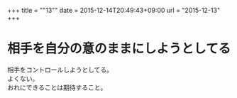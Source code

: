+++
title = ""13""
date = 2015-12-14T20:49:43+09:00
url = "2015-12-13"
+++

相手を自分の意のままにしようとしてる
===
相手をコントロールしようとしてる。  
よくない。  
おれにできることは期待すること。
